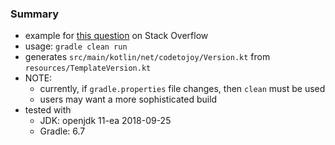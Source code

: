 
### Summary

* example for [this question](https://stackoverflow.com/questions/64840430) on Stack Overflow
* usage: `gradle clean run`
* generates `src/main/kotlin/net/codetojoy/Version.kt` from `resources/TemplateVersion.kt`
* NOTE: 
    - currently, if `gradle.properties` file changes, then `clean` must be used
    - users may want a more sophisticated build  
* tested with
    - JDK: openjdk 11-ea 2018-09-25
    - Gradle: 6.7

